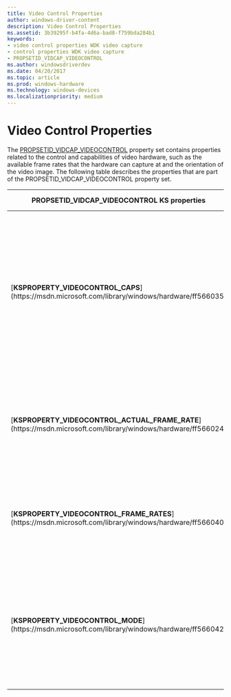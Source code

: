 ```yaml
---
title: Video Control Properties
author: windows-driver-content
description: Video Control Properties
ms.assetid: 3b39295f-b4fa-4d6a-bad8-f759bda284b1
keywords:
- video control properties WDK video capture
- control properties WDK video capture
- PROPSETID_VIDCAP_VIDEOCONTROL
ms.author: windowsdriverdev
ms.date: 04/20/2017
ms.topic: article
ms.prod: windows-hardware
ms.technology: windows-devices
ms.localizationpriority: medium
---
```


# Video Control Properties


The [PROPSETID\_VIDCAP\_VIDEOCONTROL](https://msdn.microsoft.com/library/windows/hardware/ff568120) property set contains properties related to the control and capabilities of video hardware, such as the available frame rates that the hardware can capture at and the orientation of the video image. The following table describes the properties that are part of the PROPSETID\_VIDCAP\_VIDEOCONTROL property set.

<table>
<colgroup>
<col width="50%" />
<col width="50%" />
</colgroup>
<thead>
<tr class="header">
<th>PROPSETID_VIDCAP_VIDEOCONTROL KS properties</th>
<th>Property description</th>
</tr>
</thead>
<tbody>
<tr class="odd">
<td><p>[<strong>KSPROPERTY_VIDEOCONTROL_CAPS</strong>](https://msdn.microsoft.com/library/windows/hardware/ff566035)</p></td>
<td><p>Returns information on the capabilities of the video stream, such as image orientation and triggering acquisition of a frame of video from the stream.</p></td>
</tr>
<tr class="even">
<td><p>[<strong>KSPROPERTY_VIDEOCONTROL_ACTUAL_FRAME_RATE</strong>](https://msdn.microsoft.com/library/windows/hardware/ff566024)</p></td>
<td><p>Returns the actual frame rate for which the hardware is streaming video for a specific pin.</p></td>
</tr>
<tr class="odd">
<td><p>[<strong>KSPROPERTY_VIDEOCONTROL_FRAME_RATES</strong>](https://msdn.microsoft.com/library/windows/hardware/ff566040)</p></td>
<td><p>Returns the number of available frame rates that the device can stream video at.</p></td>
</tr>
<tr class="even">
<td><p>[<strong>KSPROPERTY_VIDEOCONTROL_MODE</strong>](https://msdn.microsoft.com/library/windows/hardware/ff566042)</p></td>
<td><p>Controls the modes for a video stream, such as image flipping and triggering acquisition of a frame of video from the stream.</p></td>
</tr>
</tbody>
</table>

 

 

 




